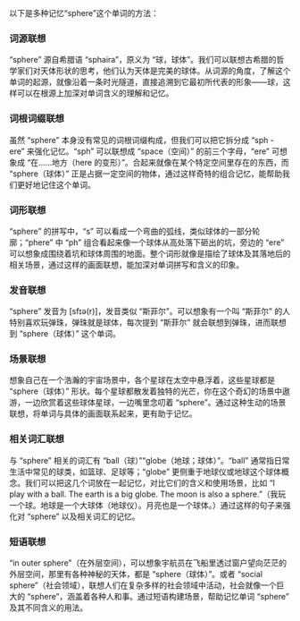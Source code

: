 以下是多种记忆“sphere”这个单词的方法：

### 词源联想
“sphere” 源自希腊语 “sphaira”，原义为 “球，球体”。我们可以联想古希腊的哲学家们对天体形状的思考，他们认为天体是完美的球体。从词源的角度，了解这个单词的起源，就像沿着一条时光隧道，直接追溯到它最初所代表的形象——球，这样可以在根源上加深对单词含义的理解和记忆。

### 词根词缀联想
虽然 “sphere” 本身没有常见的词根词缀构成，但我们可以把它拆分成 “sph - ere” 来强化记忆。“sph” 可以联想成 “space（空间）” 的前三个字母，“ere” 可想象成 “在……地方（here 的变形）”。合起来就像在某个特定空间里存在的东西，而 “sphere（球体）” 正是占据一定空间的物体，通过这样奇特的组合记忆，能帮助我们更好地记住这个单词。

### 词形联想
“sphere” 的拼写中，“s” 可以看成一个弯曲的弧线，类似球体的一部分轮廓；“phere” 中 “ph” 组合看起来像一个球体从高处落下砸出的坑，旁边的 “ere” 可以想象成围绕着坑和球体周围的地面。整个词形就像是描绘了球体及其落地后的相关场景，通过这样的画面联想，能加深对单词拼写和含义的印象。

### 发音联想
“sphere” 发音为 [sfɪə(r)]，发音类似 “斯菲尔”。可以想象有一个叫 “斯菲尔” 的人特别喜欢玩弹珠，弹珠就是球体，每次提到 “斯菲尔” 就会联想到弹珠，进而联想到 “sphere（球体）” 这个单词。

### 场景联想
想象自己在一个浩瀚的宇宙场景中，各个星球在太空中悬浮着，这些星球都是 “sphere（球体）” 形状。每个星球都散发着独特的光芒，你在这个奇幻的场景中遨游，一边欣赏着这些球体星球，一边嘴里念叨着 “sphere”。通过这种生动的场景联想，将单词与具体的画面联系起来，更有助于记忆。

### 相关词汇联想
与 “sphere” 相关的词汇有 “ball（球）”“globe（地球；球体）”。“ball” 通常指日常生活中常见的球类，如篮球、足球等；“globe” 更侧重于地球仪或地球这个球体概念。我们可以把这几个词放在一起记忆，对比它们的含义和使用场景，比如 “I play with a ball. The earth is a big globe. The moon is also a sphere.”（我玩一个球。地球是一个大球体（地球仪）。月亮也是一个球体。）通过这样的句子来强化对 “sphere” 以及相关词汇的记忆。

### 短语联想
“in outer sphere”（在外层空间），可以想象宇航员在飞船里透过窗户望向茫茫的外层空间，那里有各种神秘的天体，都是 “sphere（球体）”。或者 “social sphere”（社会领域），联想人们在复杂多样的社会领域中活动，社会就像一个巨大的 “sphere”，涵盖着各种人和事。通过短语构建场景，帮助记忆单词 “sphere” 及其不同含义的用法。 